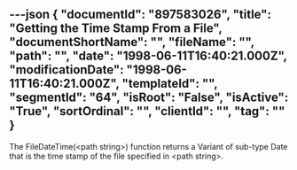 ---json
{
  "documentId": "897583026",
  "title": "Getting the Time Stamp From a File",
  "documentShortName": "",
  "fileName": "",
  "path": "",
  "date": "1998-06-11T16:40:21.000Z",
  "modificationDate": "1998-06-11T16:40:21.000Z",
  "templateId": "",
  "segmentId": "64",
  "isRoot": "False",
  "isActive": "True",
  "sortOrdinal": "",
  "clientId": "",
  "tag": ""
}
---

The FileDateTime(&lt;path string&gt;) function returns a Variant of sub-type Date that is the time stamp of the file specified in &lt;path string&gt;.
